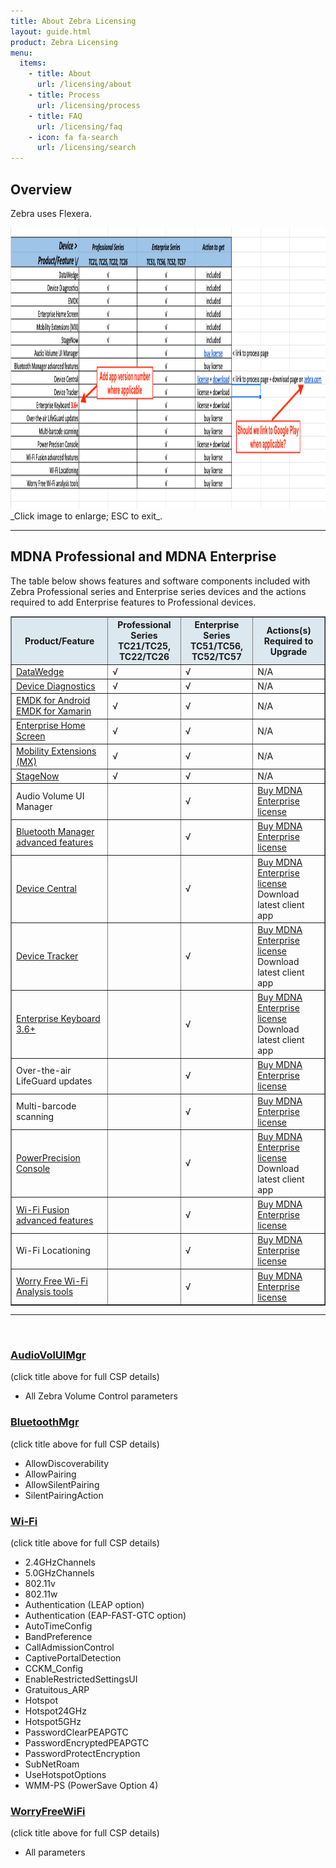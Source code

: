 ```yaml
---
title: About Zebra Licensing
layout: guide.html
product: Zebra Licensing
menu:
  items:
    - title: About
      url: /licensing/about
    - title: Process
      url: /licensing/process
    - title: FAQ
      url: /licensing/faq
    - icon: fa fa-search
      url: /licensing/search
---
```


## Overview

Zebra uses Flexera. 

<img alt="image" style="height:450px" src="mdna_matrix_2.png"/>
_Click image to enlarge; ESC to exit_. 
<br>

-----

## MDNA Professional and MDNA Enterprise 
The table below shows features and software components included with Zebra Professional series and Enterprise series devices and the actions required to add Enterprise features to Professional devices.  

<table class="faceliftCenter" style="width:100%" border="1" padding="5px">
<tbody>
  <tr bgcolor="#dce8ef">
    <th>Product/Feature</th>
    <th>Professional Series<br>TC21/TC25, TC22/TC26</th>
    <th>Enterprise Series<br>TC51/TC56, TC52/TC57</th>
    <th>Actions(s) Required to Upgrade</th>
  </tr>

  <tr>
  <td><a href="/datawedge">DataWedge</a></td>
  <td>√</td>
  <td>√</td>
  <td>N/A</td>
  </tr>

  <tr>
  <td><a href="/ddt">Device Diagnostics</a></td>
  <td>√</td>
  <td>√</td>
  <td>N/A</td>
  </tr>

  <tr>
  <td><a href="/emdk-for-android">EMDK for Android</a><br><a href="/emdk-for-xamarin">EMDK for Xamarin</a></td>
  <td>√</td>
  <td>√</td>
  <td>N/A</td>
  </tr>

  <tr>
  <td><a href="/ehs">Enterprise Home Screen</a></td>
  <td>√</td>
  <td>√</td>
  <td>N/A</td>  </tr>

  <tr>
  <td><a href="/mx">Mobility Extensions (MX)</a></td>
  <td>√</td>
  <td>√</td>
  <td>N/A</td>  </tr>

  <tr>
  <td><a href="/stagenow">StageNow</a></td>
  <td>√</td>
  <td>√</td>
  <td>N/A</td>
  </tr>

  <tr>
  <td><a href="/mx/audiovoluimgr"></a>Audio Volume UI Manager</td>
  <td></td>
  <td>√</td>
  <td><a href="../process">Buy MDNA Enterprise license</a></td>
  </tr>

  <tr>
  <td><a href="#advanced_features">Bluetooth Manager advanced features</a></td>
  <td></td>
  <td>√</td>
  <td><a href="../process">Buy MDNA Enterprise license</a></td>
  </tr>

  <tr>
  <td><a href="/devicecentral">Device Central</a></td>
  <td></td>
  <td>√</td>
  <td><a href="../process">Buy MDNA Enterprise license</a><br>Download latest client app</td>
  </tr>

  <tr>
  <td><a href="/devicetracker">Device Tracker</a></td>
  <td></td>
  <td>√</td>
  <td><a href="../process">Buy MDNA Enterprise license</a><br>Download latest client app</td>
  </tr>

  <tr>
  <td><a href="/ekb">Enterprise Keyboard 3.6+</a></td>
  <td></td>
  <td>√</td>
  <td><a href="../process">Buy MDNA Enterprise license</a><br>Download latest client app</td>
  </tr>

  <tr>
  <td>Over-the-air LifeGuard updates</td>
  <td></td>
  <td>√</td>
  <td><a href="../process">Buy MDNA Enterprise license</a></td>
  </tr>

  <tr>
  <td>Multi-barcode scanning</td>
  <td></td>
  <td>√</td>
  <td><a href="../process">Buy MDNA Enterprise license</a></td>
  </tr>

  <tr>
  <td><a href="/ppc">PowerPrecision Console</a></td>
  <td></td>
  <td>√</td>
  <td><a href="../process">Buy MDNA Enterprise license</a><br>Download latest client app</td>
  </tr>

  <tr>
  <td><a href="#advanced_features">Wi-Fi Fusion advanced features</a></td>
  <td></td>
  <td>√</td>
  <td><a href="../process">Buy MDNA Enterprise license</a></td>
  </tr>

  <tr>
  <td>Wi-Fi Locationing</td>
  <td></td>
  <td>√</td>
  <td><a href="../process">Buy MDNA Enterprise license</a></td>
  </tr>

  <tr>
  <td><a href="/mx/worryfreewifimgr">Worry Free Wi-Fi Analysis tools</a></td>
  <td></td>
  <td>√</td>
  <td><a href="../process">Buy MDNA Enterprise license</a></td>
  </tr>
</table>

-----

<a name="advanced_features"></a>
<br>

### [AudioVolUIMgr](/mx/audiovoluimgr)
(click title above for full CSP details)
* All Zebra Volume Control parameters

### [BluetoothMgr](/mx/bluetoothmgr)
(click title above for full CSP details)

* AllowDiscoverability
* AllowPairing
* AllowSilentPairing
* SilentPairingAction

### [Wi-Fi](/mx/wifi) 
(click title above for full CSP details)

* 2.4GHzChannels
* 5.0GHzChannels
* 802.11v
* 802.11w
* Authentication (LEAP option)
* Authentication (EAP-FAST-GTC option)
* AutoTimeConfig
* BandPreference
* CallAdmissionControl
* CaptivePortalDetection
* CCKM_Config
* EnableRestrictedSettingsUI
* Gratuitous_ARP
* Hotspot
* Hotspot24GHz
* Hotspot5GHz
* PasswordClearPEAPGTC
* PasswordEncryptedPEAPGTC
* PasswordProtectEncryption
* SubNetRoam
* UseHotspotOptions
* WMM-PS (PowerSave Option 4)

### [WorryFreeWiFi](/mx/worryfreewifimgr) 
(click title above for full CSP details)

* All parameters

<!-- 
menu:
  items:
    - title: About
      url: /oemconfig/9-3/about
    - title: Process
      url: /oemconfig/9-3/process
    - title: FAQs
      url: /oemconfig/9-3/faq
    - title: Managed Configurations
      url: /oemconfig/9-3/mc
    - icon: fa fa-search
      url: /oemconfig/9-3/search -->